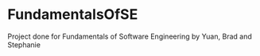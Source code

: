 # FundamentalsOfSE
Project done for Fundamentals of Software Engineering by Yuan, Brad and Stephanie
